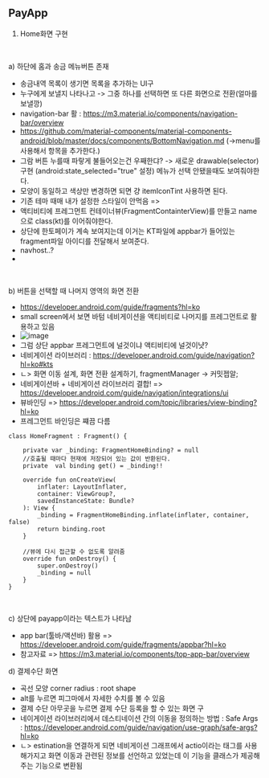 PayApp
-

1. Home화면 구현
<br>
    
a) 하단에 홈과 송금 메뉴버튼 존재
- 송금내역 목록이 생기면 목록을 추가하는 UI구
- 누구에게 보낼지 나타나고 -> 그중 하나를 선택하면 또 다른 화면으로 전환(얼마를 보낼깡)
- navigation-bar 활 : https://m3.material.io/components/navigation-bar/overview
- https://github.com/material-components/material-components-android/blob/master/docs/components/BottomNavigation.md (->menu를 사용해서 항목을 추가한다.)
- 그람 버튼 누를때 파랗게 불들어오는건 우째한댜? -> 새로운 drawable(selector)구현
  (android:state_selected="true" 설정) 메뉴가 선택 안됐을때도 보여줘야한다.
- 모양이 동일하고 색상만 변경하면 되면 걍 itemIconTint 사용하면 된다.
- 기존 테마 때매 내가 설정한 스타일이 안먹음 =>
- 액티비티에 프레그먼트 컨테이너뷰(FragmentContainterView)를 만들고 name으로 class(kt)를 이어줘야한다.
- 상단에 한토페이가 계속 보여지는데 이거는 KT파일에 appbar가 들어있는 fragment파일 아이디를 전달해서 보여준다.
- navhost..?
- 
      
<br>

b) 버튼을 선택할 때 나머지 영역의 화면 전환
- https://developer.android.com/guide/fragments?hl=ko
- small screen에서 보면 바텀 네비게이션을 액티비티로 나머지를 프레그먼트로 활용하고 있음
- ![image](https://github.com/pointmina/Android/assets/68779817/566d566a-21bc-42ed-9ddc-0330824f2335)
- 그럼 상단 appbar 프레그먼트에 널것이냐 액티비티에 널것이냣?
- 네비게이션 라이브러리 : https://developer.android.com/guide/navigation?hl=ko#kts
- ㄴ> 화면 이동 설계, 화면 전환 설계하기, fragmentManager -> 커밋젭알;
- 네비게이션바 + 네비게이션 라이브러리 결합! => https://developer.android.com/guide/navigation/integrations/ui
- 뷰바인딩 => https://developer.android.com/topic/libraries/view-binding?hl=ko
- 프레그먼트 바인딩은 쨰끔 다름
```
class HomeFragment : Fragment() {

    private var _binding: FragmentHomeBinding? = null
    //호출될 때마다 현재에 저장되어 있는 값이 반환된다.
    private  val binding get() = _binding!!

    override fun onCreateView(
        inflater: LayoutInflater,
        container: ViewGroup?,
        savedInstanceState: Bundle?
    ): View {
        _binding = FragmentHomeBinding.inflate(inflater, container, false)
        return binding.root
    }

    //뷰에 다시 접근할 수 없도록 알려줌
    override fun onDestroy() {
        super.onDestroy()
        _binding = null
    }
}
  ```


<br>

c) 상단에 payapp이라는 텍스트가 나타남
- app bar(툴바/액션바) 활용 => https://developer.android.com/guide/fragments/appbar?hl=ko
- 참고자료 => https://m3.material.io/components/top-app-bar/overview


d) 결제수단 화면
- 곡선 모양 corner radius : root shape
- alt를 누르면 피그마에서 자세한 수치를 볼 수 있음
- 결제 수단 아무곳을 누르면 결제 수단 등록을 할 수 있는 화면 구
-  네이게이션 라이브러리에서 데스티네이션 간의 이동을 정의하는 방법 : Safe Args : https://developer.android.com/guide/navigation/use-graph/safe-args?hl=ko
-  ㄴ> estination을 연결하게 되면 네비게이션 그래프에서 actio이라는 태그를 사용해가지고 화면 이동과 관련된 정보를 선언하고 있었는데 이 기능을 클래스가 제공해주는 기능으로 변환됨
